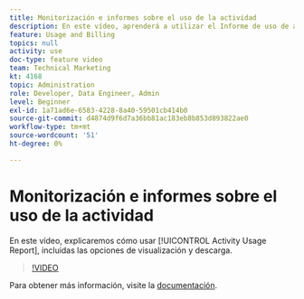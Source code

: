 ```yaml
---
title: Monitorización e informes sobre el uso de la actividad
description: En este vídeo, aprenderá a utilizar el Informe de uso de actividades, incluidas las opciones de visualización y descarga.
feature: Usage and Billing
topics: null
activity: use
doc-type: feature video
team: Technical Marketing
kt: 4168
topic: Administration
role: Developer, Data Engineer, Admin
level: Beginner
exl-id: 1a71ad6e-6583-4228-8a40-59501cb414b0
source-git-commit: d4874d9f6d7a36bb81ac183eb8b853d893822ae0
workflow-type: tm+mt
source-wordcount: '51'
ht-degree: 0%

---
```


# Monitorización e informes sobre el uso de la actividad

En este vídeo, explicaremos cómo usar [!UICONTROL Activity Usage Report], incluidas las opciones de visualización y descarga.

>[!VIDEO](https://video.tv.adobe.com/v/31443/?quality=12)

Para obtener más información, visite la [documentación](https://experienceleague.adobe.com/docs/audience-manager/user-guide/features/administration/activity-usage-reporting.html).
